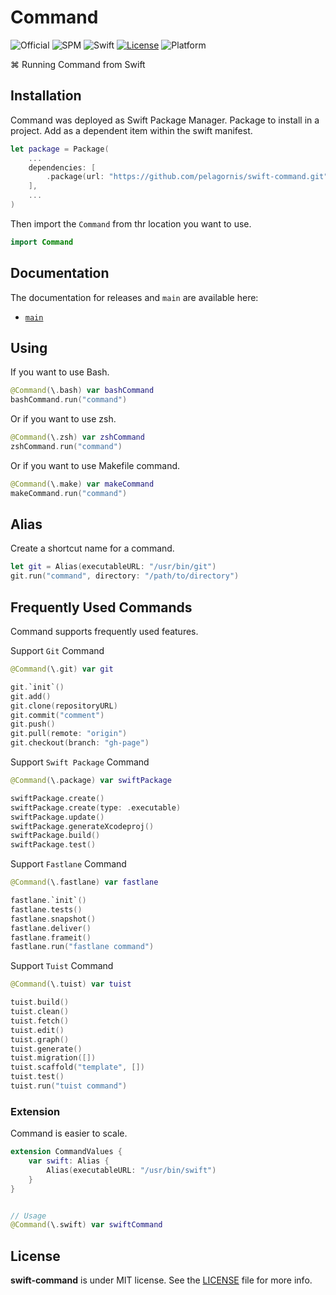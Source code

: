 # Command
![Official](https://badge.pelagornis.com/official.svg)
![SPM](https://img.shields.io/badge/SPM-compatible-brightgreen.svg)
![Swift](https://img.shields.io/badge/Swift-5.7-orange.svg)
[![License](https://img.shields.io/github/license/pelagornis/swift-command)](https://github.com/pelagornis/swift-command/blob/main/LICENSE)
![Platform](https://img.shields.io/badge/platforms-macOS%2010.5-red)

⌘ Running Command from Swift

## Installation
Command was deployed as Swift Package Manager. Package to install in a project. Add as a dependent item within the swift manifest.
```swift
let package = Package(
    ...
    dependencies: [
        .package(url: "https://github.com/pelagornis/swift-command.git", from: "1.3.0")
    ],
    ...
)
```
Then import the `Command` from thr location you want to use.

```swift
import Command
```

## Documentation
The documentation for releases and ``main`` are available here:
- [``main``](https://pelagornis.github.io/swift-command/main/documentation/command)


## Using
If you want to use Bash.

```swift
@Command(\.bash) var bashCommand
bashCommand.run("command")
```
Or if you want to use zsh.

```swift
@Command(\.zsh) var zshCommand
zshCommand.run("command")
```

Or if you want to use Makefile command.

```swift
@Command(\.make) var makeCommand
makeCommand.run("command")
```
## Alias
Create a shortcut name for a command.
```swift
let git = Alias(executableURL: "/usr/bin/git")
git.run("command", directory: "/path/to/directory")
```

## Frequently Used Commands
Command supports frequently used features.

Support `Git` Command
```swift
@Command(\.git) var git

git.`init`()
git.add()
git.clone(repositoryURL)
git.commit("comment")
git.push()
git.pull(remote: "origin")
git.checkout(branch: "gh-page")
```

Support `Swift Package` Command
```swift
@Command(\.package) var swiftPackage

swiftPackage.create()
swiftPackage.create(type: .executable)
swiftPackage.update()
swiftPackage.generateXcodeproj()
swiftPackage.build()
swiftPackage.test()
```

Support `Fastlane` Command
```swift
@Command(\.fastlane) var fastlane

fastlane.`init`()
fastlane.tests()
fastlane.snapshot()
fastlane.deliver()
fastlane.frameit()
fastlane.run("fastlane command")
```

Support `Tuist` Command
```swift
@Command(\.tuist) var tuist

tuist.build()
tuist.clean()
tuist.fetch()
tuist.edit()
tuist.graph()
tuist.generate()
tuist.migration([])
tuist.scaffold("template", [])
tuist.test()
tuist.run("tuist command")
```

### Extension
Command is easier to scale.

```swift
extension CommandValues {
    var swift: Alias {
        Alias(executableURL: "/usr/bin/swift")
    }
}


// Usage
@Command(\.swift) var swiftCommand
```

## License
**swift-command** is under MIT license. See the [LICENSE](LICENSE) file for more info.

